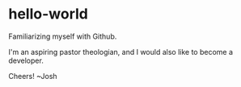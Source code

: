 # hello-world
Familiarizing myself with Github.

I'm an aspiring pastor theologian, and I would also like to become a developer. 

Cheers!
~Josh
